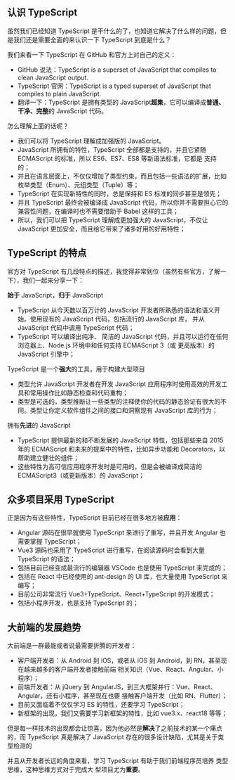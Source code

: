 
## 认识 TypeScript

虽然我们已经知道 TypeScript 是干什么的了，也知道它解决了什么样的问题，但是我们还是需要全面的来认识一下 TypeScript 到底是什么？

我们来看一下 TypeScript 在 GitHub 和官方上对自己的定义：

- GitHub 说法：TypeScript is a superset of JavaScript that compiles to clean JavaScript output.
- TypeScript 官网：TypeScript is a typed superset of JavaScript that compiles to plain JavaScript.
- 翻译一下：TypeScript 是拥有类型的 JavaScript**超集**，它可以编译成**普通、干净、完整**的 JavaScript 代码。

怎么理解上面的话呢？

- 我们可以将 TypeScript 理解成加强版的 JavaScript。
- JavaScript 所拥有的特性，TypeScript 全部都是支持的，并且它紧随 ECMAScript 的标准，所以 ES6、ES7、ES8 等新语法标准，它都是
  支持的；
- 并且在语言层面上，不仅仅增加了类型约束，而且包括一些语法的扩展，比如枚举类型（Enum）、元组类型（Tuple）等；
- TypeScript 在实现新特性的同时，总是保持和 ES 标准的同步甚至是领先；
- 并且 TypeScript 最终会被编译成 JavaScript 代码，所以你并不需要担心它的兼容性问题，在编译时也不需要借助于 Babel 这样的工具；
- 所以，我们可以把 TypeScript 理解成更加强大的 JavaScript，不仅让 JavaScript 更加安全，而且给它带来了诸多好用的好用特性；

## TypeScript 的特点

官方对 TypeScript 有几段特点的描述，我觉得非常到位（虽然有些官方，了解一下），我们一起来分享一下：

**始于** JavaScript，**归于** JavaScript

- TypeScript 从今天数以百万计的 JavaScript 开发者所熟悉的语法和语义开始。使用现有的 JavaScript 代码，包括流行的 JavaScript 库，
  并从 JavaScript 代码中调用 TypeScript 代码；
- TypeScript 可以编译出纯净、 简洁的 JavaScript 代码，并且可以运行在任何浏览器上、Node.js 环境中和任何支持 ECMAScript 3（或
  更高版本）的 JavaScript 引擎中；

TypeScript 是一个**强大**的工具，用于构建大型项目

- 类型允许 JavaScript 开发者在开发 JavaScript 应用程序时使用高效的开发工具和常用操作比如静态检查和代码重构；
- 类型是可选的，类型推断让一些类型的注释使你的代码的静态验证有很大的不同。类型让你定义软件组件之间的接口和洞察现有
  JavaScript 库的行为；

拥有**先进**的 JavaScript

- TypeScript 提供最新的和不断发展的 JavaScript 特性，包括那些来自 2015 年的 ECMAScript 和未来的提案中的特性，比如异步功能和
  Decorators，以帮助建立健壮的组件；
- 这些特性为高可信应用程序开发时是可用的，但是会被编译成简洁的 ECMAScript3（或更新版本）的 JavaScript；

## 众多项目采用 TypeScript

正是因为有这些特性，TypeScript 目前已经在很多地方被**应用**：

- Angular 源码在很早就使用 TypeScript 来进行了重写，并且开发 Angular 也需要掌握 TypeScript；
- Vue3 源码也采用了 TypeScript 进行重写，在阅读源码时会看到大量 TypeScript 的语法；
- 包括目前已经变成最流行的编辑器 VSCode 也是使用 TypeScript 来完成的；
- 包括在 React 中已经使用的 ant-design 的 UI 库，也大量使用 TypeScript 来编写；
- 目前公司非常流行 Vue3+TypeScript、React+TypeScript 的开发模式；
- 包括小程序开发，也是支持 TypeScript 的；

## 大前端的发展趋势

大前端是一群最能或者说最需要折腾的开发者：

- 客户端开发者：从 Android 到 iOS，或者从 iOS 到 Android，到 RN，甚至现在越来越多的客户端开发者接触前端
  相关知识（Vue、React、Angular、小程序）；
- 前端开发者：从 jQuery 到 AngularJS，到三大框架并行：Vue、React、Angular，还有小程序，甚至现在也要
  接触客户端开发（比如 RN、Flutter）；
- 目前又面临着不仅仅学习 ES 的特性，还要学习 TypeScript；
- 新框架的出现，我们又需要学习新框架的特性，比如 vue3.x、react18 等等；

但是每一样技术的出现都会让惊喜，因为他必然是**解决**了之前技术的某一个痛点的，而 TypeScript 真是解决了
JavaScript 存在的很多设计缺陷，尤其是关于类型检测的

并且从开发者长远的角度来看，学习 TypeScript 有助于我们前端程序员培养 类型思维，这种思维方式对于完成大
型项目尤为**重要**。
